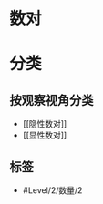 <!-- START doctoc generated TOC please keep comment here to allow auto update -->
<!-- DON'T EDIT THIS SECTION, INSTEAD RE-RUN doctoc TO UPDATE -->

<!-- END doctoc generated TOC please keep comment here to allow auto update -->

# 数对

# 分类

## 按观察视角分类

- [[隐性数对]]
- [[显性数对]]

## 标签

- \#Level/2/数量/2
